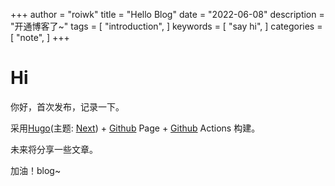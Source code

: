 +++
author = "roiwk"
title = "Hello Blog"
date = "2022-06-08"
description = "开通博客了~"
tags = [
    "introduction",
]
keywords = [
    "say hi",
]
categories = [
    "note",
]
+++

# Hi

  你好，首次发布，记录一下。

  采用[Hugo](https://gohugo.io)(主题: [Next](http://github.com/elkan1788/hugo-theme-next)) + [Github](https://github.com) Page + [Github](https://github.com) Actions 构建。

  未来将分享一些文章。

  加油！blog~